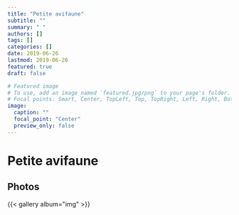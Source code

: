 ```yaml
---
title: "Petite avifaune"
subtitle: ""
summary: " "
authors: []
tags: []
categories: []
date: 2019-06-26
lastmod: 2019-06-26
featured: true
draft: false

# Featured image
# To use, add an image named `featured.jpg/png` to your page's folder.
# Focal points: Smart, Center, TopLeft, Top, TopRight, Left, Right, BottomLeft, Bottom, BottomRight.
image:
  caption: ""
  focal_point: "Center"
  preview_only: false
---
```


# Petite avifaune

## Photos

{{< gallery album="img" >}}

